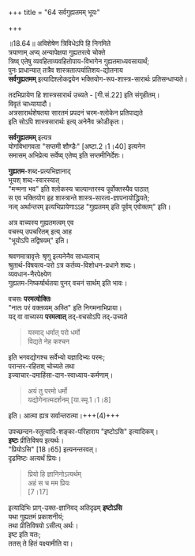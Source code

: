 +++
title = "64 सर्वगुह्यतमम् भूयः"

+++
  
  
॥18.64॥ 
अविशेषेण त्रिविधेऽपि हि निगमिते  
त्रयाणाम् अप्य् अन्यापेक्षया गुह्यतरत्वे चोक्ते  
त्रिष्व् एतेषु व्यवहिताव्यवहितोपाय-विभागेन गुह्यतमाध्यवसायार्थं;  
पुनः प्राधान्यात् तत्रैव शास्त्रतात्पर्यातिशय-द्योतनाय  
**सर्वगुह्यतमम्** इत्यादिश्लोकद्वयेन भक्तियोग-रूप-शास्त्र-सारार्थः प्रतिसन्धाप्यते।  

तदभिप्रायेण हि शास्त्रसारार्थ उच्यते - \[गी.सं.22\] इति संगृहीतम्।  
विवृतं चाध्यायादौ।  
अत्रसारार्थशेषतया सारतमं प्रपदनं चरम-श्लोकेन प्रतिपाद्यते  
इति सोऽपि शास्त्रसारार्थः इत्य् अनेनैव क्रोडीकृतः। 

**सर्वगुह्यतमम्** इत्यत्र  
योगविभागवता "सप्तमी शौण्डैः" \[अष्टा.2।1।40\] इत्यनेन  
समासम् अभिप्रेत्य सर्वेष्व् एतेष्व् इति सप्तमीनिर्देशः।

**गुह्यतम**-शब्द-प्रत्यभिज्ञानाद्  
भूयश् शब्द-स्वारस्यात्  
"मन्मना भव" इति श्लोकस्य चाल्पान्तरस्य पूर्वोक्तस्यैव पाठात्  
स एव भक्तियोग इह शास्त्रान्ते शास्त्र-सारत्व-ज्ञापनायोद्ध्रियते;  
नत्व् अर्थान्तरम् इत्यभिप्रायेणाऽऽह "गुह्यतमम् इति पूर्वम् एवोक्तम्" इति। 

अत्र वाच्यस्य गुह्यतमत्वम् एव  
वचस्य् उपचरितम् इत्य् आह  
"भूयोऽपि तद्विषयम्" इति।  

श्रवणमात्रावृत्तेः श्रृणु इत्यनेनैव साध्यत्वाच्  
श्रुतार्थ-विषयत्व-परो ऽत्र कर्तव्य-विशोधन-प्रधाने शब्दः।  
व्यवधान-नैरपेक्ष्येण  
गुह्यतम-निष्कर्षार्थतया पुनर् वचनं सार्थम् इति भावः।

वचसः **परमत्वोक्तिः**  
"नातः परं वक्तव्यम् अस्ति" इति निगमनाभिप्राया।  
यद् वा वाच्यस्य **परमत्वात्** तद्-वचसोऽपि तद्-उच्यते  

> यस्माद् धर्मात् परो धर्मो  
विद्यते नेह कश्चन 

इति भगवद्योगश्च सर्वेभ्यो यज्ञादिभ्यः परमः;  
परान्तर-रहितश् चोच्यते तथा  
इज्याचार-दमाहिंसा-दान-स्वाध्याय-कर्मणाम्। 

> अयं तु परमो धर्मो  
यद्योगेनात्मदर्शनम् \[या.स्मृ.1।1।8\] 

इति। आत्मा ह्यत्र सर्वान्तरात्मा।+++(4)+++

उपच्छन्दन-स्तुत्यादि-शङ्का-परिहाराय
"इष्टोऽसि" इत्यादिकम्।  
**इष्टः** प्रीतिविषय इत्यर्थः।  
"प्रियोऽसि" \[18।65\] इत्यनन्तरवत्।  
दृढमिष्टः अत्यर्थं प्रियः।  

> प्रियो हि ज्ञानिनोऽत्यर्थम्  
> अहं स च मम प्रियः  
> \[7।17\] 

इत्यादिभिः
प्राग्-उक्त-ज्ञानिवद् अतिदृढम् **इष्टोऽसि**  
यथा गुह्यतमं प्रकाशनीयं;  
तथा प्रीतिविषयो ऽसीत्य् अर्थः।  
इष्ट इति यतः;  
ततस् ते हितं वक्ष्यामीति वा।